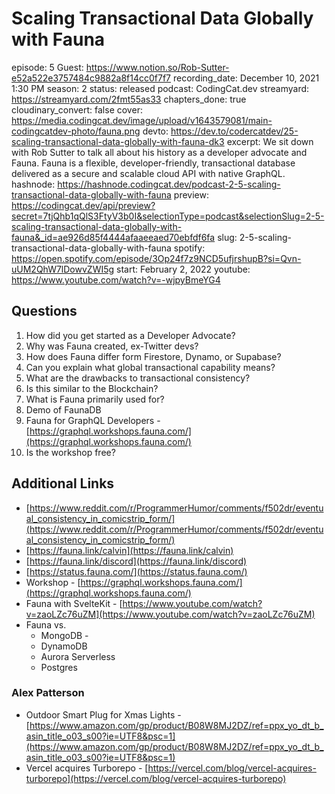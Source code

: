 # Scaling Transactional Data Globally with Fauna

episode: 5
Guest: https://www.notion.so/Rob-Sutter-e52a522e3757484c9882a8f14cc0f7f7
recording_date: December 10, 2021 1:30 PM
season: 2
status: released
podcast: CodingCat.dev
streamyard: https://streamyard.com/2fmt55as33
chapters_done: true
cloudinary_convert: false
cover: https://media.codingcat.dev/image/upload/v1643579081/main-codingcatdev-photo/fauna.png
devto: https://dev.to/codercatdev/25-scaling-transactional-data-globally-with-fauna-dk3
excerpt: We sit down with Rob Sutter to talk all about his history as a developer advocate and Fauna. Fauna is a flexible, developer-friendly, transactional database delivered as a secure and scalable cloud API with native GraphQL.
hashnode: https://hashnode.codingcat.dev/podcast-2-5-scaling-transactional-data-globally-with-fauna
preview: https://codingcat.dev/api/preview?secret=7tjQhb1qQlS3FtyV3b0I&selectionType=podcast&selectionSlug=2-5-scaling-transactional-data-globally-with-fauna&_id=ae926d85f4444afaaeeaed70ebfdf6fa
slug: 2-5-scaling-transactional-data-globally-with-fauna
spotify: https://open.spotify.com/episode/3Op24f7z9NCD5ufjrshupB?si=Qvn-uUM2QhW7lDowvZWI5g
start: February 2, 2022
youtube: https://www.youtube.com/watch?v=-wjpyBmeYG4

## Questions

1. How did you get started as a Developer Advocate?
2. Why was Fauna created, ex-Twitter devs?
3. How does Fauna differ form Firestore, Dynamo, or Supabase?
4. Can you explain what global transactional capability means?
5. What are the drawbacks to transactional consistency?
6. Is this similar to the Blockchain?
7. What is Fauna primarily used for?
8. Demo of FaunaDB
9. Fauna for GraphQL Developers - [https://graphql.workshops.fauna.com/](https://graphql.workshops.fauna.com/)
10. Is the workshop free?

## Additional Links

- [https://www.reddit.com/r/ProgrammerHumor/comments/f502dr/eventual_consistency_in_comicstrip_form/](https://www.reddit.com/r/ProgrammerHumor/comments/f502dr/eventual_consistency_in_comicstrip_form/)
- [https://fauna.link/calvin](https://fauna.link/calvin)
- [https://fauna.link/discord](https://fauna.link/discord)
- [https://status.fauna.com/](https://status.fauna.com/)
- Workshop - [https://graphql.workshops.fauna.com/](https://graphql.workshops.fauna.com/)
- Fauna with SvelteKit - [https://www.youtube.com/watch?v=zaoLZc76uZM](https://www.youtube.com/watch?v=zaoLZc76uZM)
- Fauna vs.
    - MongoDB -
    - DynamoDB
    - Aurora Serverless
    - Postgres

### Alex Patterson

- Outdoor Smart Plug for Xmas Lights - [https://www.amazon.com/gp/product/B08W8MJ2DZ/ref=ppx_yo_dt_b_asin_title_o03_s00?ie=UTF8&psc=1](https://www.amazon.com/gp/product/B08W8MJ2DZ/ref=ppx_yo_dt_b_asin_title_o03_s00?ie=UTF8&psc=1)
- Vercel acquires Turborepo - [https://vercel.com/blog/vercel-acquires-turborepo](https://vercel.com/blog/vercel-acquires-turborepo)